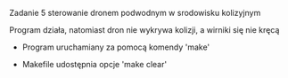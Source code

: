 Zadanie 5 sterowanie dronem podwodnym w srodowisku kolizyjnym

Program działa, natomiast dron nie wykrywa kolizji, a wirniki się nie kręcą

* Program uruchamiany za pomocą komendy 'make'

* Makefile udostępnia opcje 'make clear'